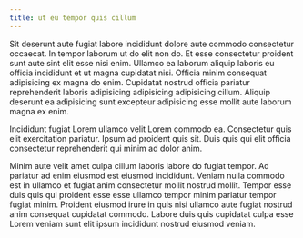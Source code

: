 ```yaml
---
title: ut eu tempor quis cillum
---
```


Sit deserunt aute fugiat labore incididunt dolore aute commodo consectetur occaecat. In tempor laborum ut do elit non do. Et esse consectetur proident sunt aute sint elit esse nisi enim. Ullamco ea laborum aliquip laboris eu officia incididunt et ut magna cupidatat nisi. Officia minim consequat adipisicing ex magna do enim. Cupidatat nostrud officia pariatur reprehenderit laboris adipisicing adipisicing adipisicing cillum. Aliquip deserunt ea adipisicing sunt excepteur adipisicing esse mollit aute laborum magna ex enim.

Incididunt fugiat Lorem ullamco velit Lorem commodo ea. Consectetur quis elit exercitation pariatur. Ipsum ad proident quis sit. Duis quis qui elit officia consectetur reprehenderit qui minim ad dolor anim.

Minim aute velit amet culpa cillum laboris labore do fugiat tempor. Ad pariatur ad enim eiusmod est eiusmod incididunt. Veniam nulla commodo est in ullamco et fugiat anim consectetur mollit nostrud mollit. Tempor esse duis quis qui proident esse esse ullamco tempor minim pariatur tempor fugiat minim. Proident eiusmod irure in quis nisi ullamco aute fugiat nostrud anim consequat cupidatat commodo. Labore duis quis cupidatat culpa esse Lorem veniam sunt elit ipsum incididunt nostrud eiusmod veniam.